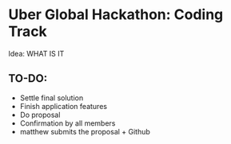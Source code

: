 # Uber Global Hackathon: Coding Track

Idea: WHAT IS IT

## TO-DO:
- Settle final solution
- Finish application features
- Do proposal
- Confirmation by all members
- matthew submits the proposal + Github
